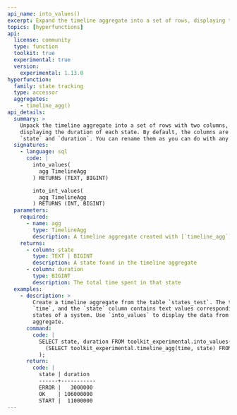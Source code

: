 ```yaml
---
api_name: into_values()
excerpt: Expand the timeline aggregate into a set of rows, displaying the duration of each state
topics: [hyperfunctions]
api:
  license: community
  type: function
  toolkit: true
  experimental: true
  version:
    experimental: 1.13.0
hyperfunction:
  family: state tracking
  type: accessor
  aggregates:
    - timeline_agg()
api_details:
  summary: >
    Unpack the timeline aggregate into a set of rows with two columns,
    displaying the duration of each state. By default, the columns are named
    `state` and `duration`. You can rename them as you can do with any table.
  signatures:
    - language: sql
      code: |
        into_values(
          agg TimelineAgg
        ) RETURNS (TEXT, BIGINT)

        into_int_values(
          agg TimelineAgg
        ) RETURNS (INT, BIGINT)
  parameters:
    required:
      - name: agg
        type: TimelineAgg
        description: A timeline aggregate created with [`timeline_agg`](#timeline_agg)
    returns:
      - column: state
        type: TEXT | BIGINT
        description: A state found in the timeline aggregate
      - column: duration
        type: BIGINT
        description: The total time spent in that state
  examples:
    - description: >
        Create a timeline aggregate from the table `states_test`. The time column is named
        `time`, and the `state` column contains text values corresponding to different
        states of a system. Use `into_values` to display the data from the state
        aggregate.
      command:
        code: |
          SELECT state, duration FROM toolkit_experimental.into_values(
            (SELECT toolkit_experimental.timeline_agg(time, state) FROM states_test)
          );
      return:
        code: |
          state | duration
          ------+-----------
          ERROR |   3000000
          OK    | 106000000
          START |  11000000
---
```


